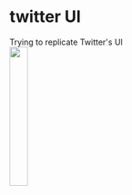 # twitter UI

Trying to replicate Twitter's UI<br>
<img src="https://i.imgur.com/CBYAsVy.png" width="25%">
